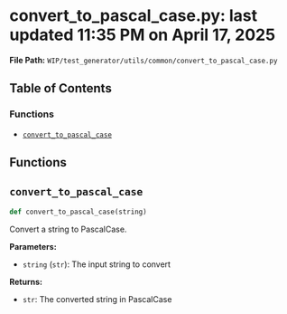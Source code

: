 # convert_to_pascal_case.py: last updated 11:35 PM on April 17, 2025

**File Path:** `WIP/test_generator/utils/common/convert_to_pascal_case.py`

## Table of Contents

### Functions

- [`convert_to_pascal_case`](#convert_to_pascal_case)

## Functions

## `convert_to_pascal_case`

```python
def convert_to_pascal_case(string)
```

Convert a string to PascalCase.

**Parameters:**

- `string` (`str`): The input string to convert

**Returns:**

- `str`: The converted string in PascalCase
